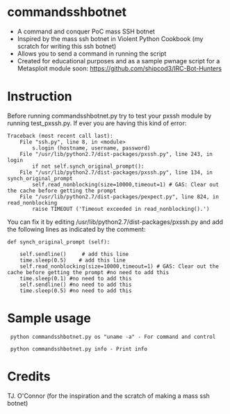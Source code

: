 commandsshbotnet
================

- A command and conquer PoC mass SSH botnet
- Inspired by the mass ssh botnet in Violent Python Cookbook (my scratch for writing this ssh botnet)
- Allows you to send a command in running the script
- Created for educational purposes and as a sample pwnage script for a Metasploit module soon: https://github.com/shipcod3/IRC-Bot-Hunters

Instruction
===========
Before running commandsshbotnet.py try to test your pxssh module by running test_pxssh.py. If ever you are having this kind of error:

    Traceback (most recent call last):
        File "ssh.py", line 8, in <module>
            s.login (hostname, username, password)
        File "/usr/lib/python2.7/dist-packages/pxssh.py", line 243, in login
            if not self.synch_original_prompt():
        File "/usr/lib/python2.7/dist-packages/pxssh.py", line 134, in synch_original_prompt
            self.read_nonblocking(size=10000,timeout=1) # GAS: Clear out the cache before getting the prompt
        File "/usr/lib/python2.7/dist-packages/pexpect.py", line 824, in read_nonblocking
            raise TIMEOUT ('Timeout exceeded in read_nonblocking().')

You can fix it by editing /usr/lib/python2.7/dist-packages/pxssh.py and add the following lines as indicated by the comment:

    def synch_original_prompt (self):

        self.sendline()     # add this line
        time.sleep(0.5)    # add this line
        self.read_nonblocking(size=10000,timeout=1) # GAS: Clear out the cache before getting the prompt #no need to add this
        time.sleep(0.1) #no need to add this
        self.sendline() #no need to add this
        time.sleep(0.5) #no need to add this

Sample usage
============
     python commandsshbotnet.py os "uname -a" - For command and control

     python commandsshbotnet.py info - Print info

Credits
=======
TJ. O'Connor (for the inspiration and the scratch of making a mass ssh botnet)
